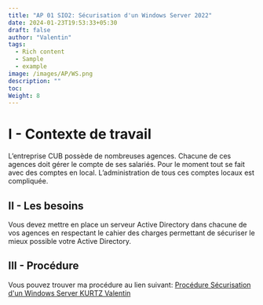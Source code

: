 ```yaml
---
title: "AP 01 SIO2: Sécurisation d'un Windows Server 2022"
date: 2024-01-23T19:53:33+05:30
draft: false
author: "Valentin"
tags:
  - Rich content
  - Sample
  - example
image: /images/AP/WS.png
description: ""
toc: 
Weight: 8
---
```

# I - Contexte de travail

L’entreprise CUB possède de nombreuses agences. Chacune de ces agences doit gérer le compte de ses salariés. Pour le moment tout se fait avec des comptes en local. L’administration de tous ces comptes locaux est compliquée.

## II - Les besoins

Vous devez mettre en place un serveur Active Directory dans chacune de vos agences en respectant le cahier des charges permettant de sécuriser le mieux possible votre Active Directory.

## III - Procédure

Vous pouvez trouver ma procédure au lien suivant: [Procédure Sécurisation d'un Windows Server KURTZ Valentin](/docs/AP1.docx)
